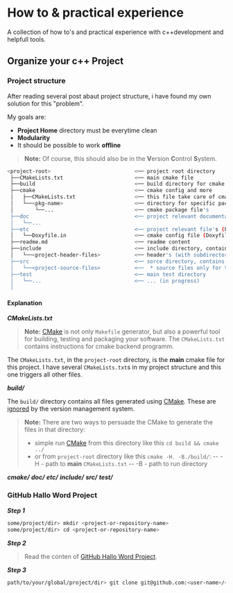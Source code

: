 # How to & practical experience

A collection of how to's and practical experience with c++development and helpfull tools.

## Organize your c++ Project

### Project structure

After reading several post abaut project structure, i have found my own solution for this "problem".  
  
My goals are:

- **Project Home** directory must be everytime clean
- **Modularity**
- It should be possible to work **offline**

>**Note:** Of course, this should also be in the **V**ersion **C**ontrol **S**ystem.
  
```sh
<project-root>                           <── project root directory
 ├──CMakeLists.txt                       <── main cmake file
 ├──build                                <── build directory for cmake
 ├──cmake                                <── cmake config and more
 │   ├──CMakeLists.txt                   <── this file take care of cmake packages
 │   └──<pkg-name>                       <── directory for specific package
 │       └──...                          <── cmake package file's
 ├──doc                                  <── project relevant documentation
 │   └──...
 ├──etc                                  <── project relevant file's (build-/runtime)
 │   └──Doxyfile.in                      <── cmake config file (Doxyfile input). cmake generates output file named 'Doxyfile'
 ├──readme.md                            <── readme content  
 ├──include                              <── include directory, contains:  
 │   └──<project-header-files>           <── header's (with subdirectories) only for this project
 ├──src                                  <── sorce directory, contains:
 │   └──<project-source-files>           <──  * source files only for this project! (subdirectories are not necessary)
 ├──test                                 <── main test directory
 │   └──...                              <── ... (in progress)
 │
```

#### Explanation

***CMakeLists.txt***

>**Note:** [CMake][1] is not only `Makefile` generator, but also a powerful tool for building, testing and packaging your software. The `CMakeLists.txt` contains instructions for cmake backend programm.

The `CMakeLists.txt`, in the `project-root` directory, is the **main** cmake file for this project. I have several `CMakeLists.txt`s in my project structure and this one triggers all other files.

***build/***

The `build/` directory contains all files generated using [CMake][1]. These are [ignored][2] by the version management system.

>**Note:** There are two ways to persuade the CMake to generate the files in that directory:
> - simple run [CMake][1] from this directory like this `cd build && cmake ../`
> - or from `project-root` directory like this `cmake -H. -B./build/`:
> -- -H - path to **main** `CMakeLists.txt`
> -- -B - path to run directory

***cmake/***
***doc/***
***etc/***
***include/***
***src/***
***test/***

### GitHub Hallo Word Project
***Step 1***
```sh
some/project/dir> mkdir <project-or-repository-name>
some/project/dir> cd <project-or-repository-name>
```


***Step 2***
>Read the conten of [GitHub Hallo Word Project][3].


***Step 3***
```sh
path/to/your/global/project/dir> git clone git@github.com:<user-name>/<project-name>.git .
```








[1]: https://cmake.org/
[2]: https://git-scm.com/docs/gitignore
[3]: https://guides.github.com/activities/hello-world/
